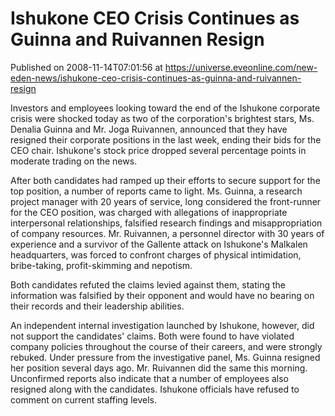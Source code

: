 # Ishukone CEO Crisis Continues as Guinna and Ruivannen Resign
Published on 2008-11-14T07:01:56 at https://universe.eveonline.com/new-eden-news/ishukone-ceo-crisis-continues-as-guinna-and-ruivannen-resign

Investors and employees looking toward the end of the Ishukone corporate crisis were shocked today as two of the corporation's brightest stars, Ms. Denalia Guinna and Mr. Joga Ruivannen, announced that they have resigned their corporate positions in the last week, ending their bids for the CEO chair. Ishukone's stock price dropped several percentage points in moderate trading on the news.  
  
After both candidates had ramped up their efforts to secure support for the top position, a number of reports came to light. Ms. Guinna, a research project manager with 20 years of service, long considered the front-runner for the CEO position, was charged with allegations of inappropriate interpersonal relationships, falsified research findings and misappropriation of company resources. Mr. Ruivannen, a personnel director with 30 years of experience and a survivor of the Gallente attack on Ishukone's Malkalen headquarters, was forced to confront charges of physical intimidation, bribe-taking, profit-skimming and nepotism.  
  
Both candidates refuted the claims levied against them, stating the information was falsified by their opponent and would have no bearing on their records and their leadership abilities.  
  
An independent internal investigation launched by Ishukone, however, did not support the candidates' claims. Both were found to have violated company policies throughout the course of their careers, and were strongly rebuked. Under pressure from the investigative panel, Ms. Guinna resigned her position several days ago. Mr. Ruivannen did the same this morning. Unconfirmed reports also indicate that a number of employees also resigned along with the candidates. Ishukone officials have refused to comment on current staffing levels.
